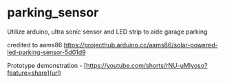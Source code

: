# parking_sensor
 Utilize arduino, ultra sonic sensor and LED strip to aide garage parking

 
credited to aams86 https://projecthub.arduino.cc/aams86/solar-powered-led-parking-sensor-5d01d9


Prototype demonstration -
[https://youtube.com/shorts/rNU-uMIyoso?feature=share](url)

